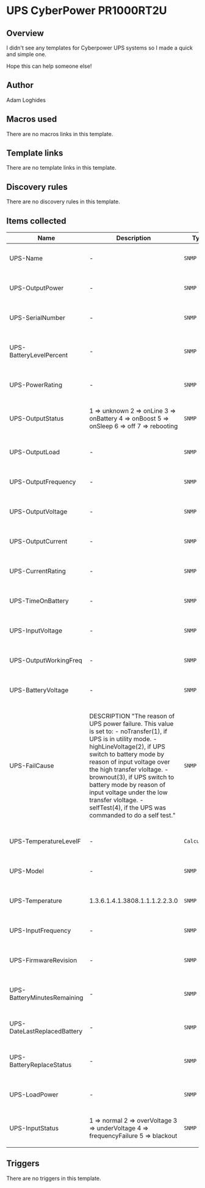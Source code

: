 # UPS CyberPower PR1000RT2U

## Overview

I didn't see any templates for Cyberpower UPS systems so I made a quick and simple one.


 


Hope this can help someone else!



## Author

Adam Loghides

## Macros used

There are no macros links in this template.

## Template links

There are no template links in this template.

## Discovery rules

There are no discovery rules in this template.

## Items collected

|Name|Description|Type|Key and additional info|
|----|-----------|----|----|
|UPS-Name|<p>-</p>|`SNMP agent`|UPS-Name<p>Update: 12h</p>|
|UPS-OutputPower|<p>-</p>|`SNMP agent`|UPS-OutputPower<p>Update: 60s</p>|
|UPS-SerialNumber|<p>-</p>|`SNMP agent`|UPS-SerialNumber<p>Update: 12h</p>|
|UPS-BatteryLevelPercent|<p>-</p>|`SNMP agent`|UPS-BatteryLevelPercent<p>Update: 30s</p>|
|UPS-PowerRating|<p>-</p>|`SNMP agent`|UPS-PowerRating<p>Update: 12h</p>|
|UPS-OutputStatus|<p>1 ⇒ unknown 2 ⇒ onLine 3 ⇒ onBattery 4 ⇒ onBoost 5 ⇒ onSleep 6 ⇒ off 7 ⇒ rebooting</p>|`SNMP agent`|UPS-OutputStatus<p>Update: 60s</p>|
|UPS-OutputLoad|<p>-</p>|`SNMP agent`|UPS-OutputLoad<p>Update: 30s</p>|
|UPS-OutputFrequency|<p>-</p>|`SNMP agent`|UPS-OutputFrequency<p>Update: 60s</p>|
|UPS-OutputVoltage|<p>-</p>|`SNMP agent`|UPS-OutputVoltage<p>Update: 60s</p>|
|UPS-OutputCurrent|<p>-</p>|`SNMP agent`|UPS-OutputCurrent<p>Update: 60s</p>|
|UPS-CurrentRating|<p>-</p>|`SNMP agent`|UPS-CurrentRating<p>Update: 12h</p>|
|UPS-TimeOnBattery|<p>-</p>|`SNMP agent`|UPS-TimeOnBattery<p>Update: 30s</p>|
|UPS-InputVoltage|<p>-</p>|`SNMP agent`|UPS-InputVoltage<p>Update: 30s</p>|
|UPS-OutputWorkingFreq|<p>-</p>|`SNMP agent`|UPS-OutputWorkingFreq<p>Update: 60s</p>|
|UPS-BatteryVoltage|<p>-</p>|`SNMP agent`|UPS-BatteryVoltage<p>Update: 30s</p>|
|UPS-FailCause|<p>DESCRIPTION "The reason of UPS power failure. This value is set to: - noTransfer(1), if UPS is in utility mode. - highLineVoltage(2), if UPS switch to battery mode by reason of input voltage over the high transfer vloltage. - brownout(3), if UPS switch to battery mode by reason of input voltage under the low transfer vloltage. - selfTest(4), if the UPS was commanded to do a self test."</p>|`SNMP agent`|UPS-FailCause<p>Update: 30s</p>|
|UPS-TemperatureLevelF|<p>-</p>|`Calculated`|UPS-TemperatureLevelF<p>Update: 30s</p>|
|UPS-Model|<p>-</p>|`SNMP agent`|UPS-Model<p>Update: 12h</p>|
|UPS-Temperature|<p>1.3.6.1.4.1.3808.1.1.1.2.2.3.0</p>|`SNMP agent`|UPS-TemperatureLevel<p>Update: 30s</p>|
|UPS-InputFrequency|<p>-</p>|`SNMP agent`|UPS-InputFrequency<p>Update: 30s</p>|
|UPS-FirmwareRevision|<p>-</p>|`SNMP agent`|UPS-FirmwareRevision<p>Update: 12h</p>|
|UPS-BatteryMinutesRemaining|<p>-</p>|`SNMP agent`|UPS-BatteryMinutesRemaining<p>Update: 30s</p>|
|UPS-DateLastReplacedBattery|<p>-</p>|`SNMP agent`|UPS-DateLastReplaced<p>Update: 30s</p>|
|UPS-BatteryReplaceStatus|<p>-</p>|`SNMP agent`|UPS-BatteryReplaceStatus<p>Update: 30s</p>|
|UPS-LoadPower|<p>-</p>|`SNMP agent`|UPS-LoadPower<p>Update: 12h</p>|
|UPS-InputStatus|<p>1 ⇒ normal 2 ⇒ overVoltage 3 ⇒ underVoltage 4 ⇒ frequencyFailure 5 ⇒ blackout</p>|`SNMP agent`|UPS-InputStatus<p>Update: 30s</p>|


## Triggers

There are no triggers in this template.

